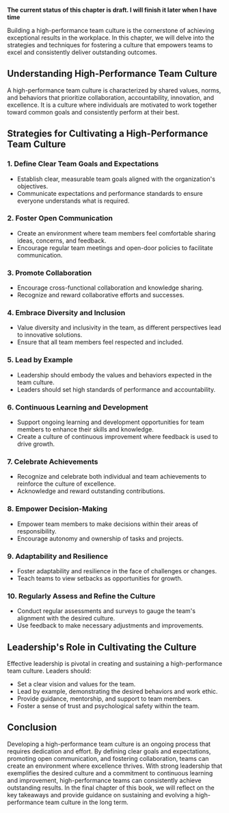 **The current status of this chapter is draft. I will finish it later when I have time**

Building a high-performance team culture is the cornerstone of achieving exceptional results in the workplace. In this chapter, we will delve into the strategies and techniques for fostering a culture that empowers teams to excel and consistently deliver outstanding outcomes.

Understanding High-Performance Team Culture
-------------------------------------------

A high-performance team culture is characterized by shared values, norms, and behaviors that prioritize collaboration, accountability, innovation, and excellence. It is a culture where individuals are motivated to work together toward common goals and consistently perform at their best.

Strategies for Cultivating a High-Performance Team Culture
----------------------------------------------------------

### **1. Define Clear Team Goals and Expectations**

* Establish clear, measurable team goals aligned with the organization's objectives.
* Communicate expectations and performance standards to ensure everyone understands what is required.

### **2. Foster Open Communication**

* Create an environment where team members feel comfortable sharing ideas, concerns, and feedback.
* Encourage regular team meetings and open-door policies to facilitate communication.

### **3. Promote Collaboration**

* Encourage cross-functional collaboration and knowledge sharing.
* Recognize and reward collaborative efforts and successes.

### **4. Embrace Diversity and Inclusion**

* Value diversity and inclusivity in the team, as different perspectives lead to innovative solutions.
* Ensure that all team members feel respected and included.

### **5. Lead by Example**

* Leadership should embody the values and behaviors expected in the team culture.
* Leaders should set high standards of performance and accountability.

### **6. Continuous Learning and Development**

* Support ongoing learning and development opportunities for team members to enhance their skills and knowledge.
* Create a culture of continuous improvement where feedback is used to drive growth.

### **7. Celebrate Achievements**

* Recognize and celebrate both individual and team achievements to reinforce the culture of excellence.
* Acknowledge and reward outstanding contributions.

### **8. Empower Decision-Making**

* Empower team members to make decisions within their areas of responsibility.
* Encourage autonomy and ownership of tasks and projects.

### **9. Adaptability and Resilience**

* Foster adaptability and resilience in the face of challenges or changes.
* Teach teams to view setbacks as opportunities for growth.

### **10. Regularly Assess and Refine the Culture**

* Conduct regular assessments and surveys to gauge the team's alignment with the desired culture.
* Use feedback to make necessary adjustments and improvements.

Leadership's Role in Cultivating the Culture
--------------------------------------------

Effective leadership is pivotal in creating and sustaining a high-performance team culture. Leaders should:

* Set a clear vision and values for the team.
* Lead by example, demonstrating the desired behaviors and work ethic.
* Provide guidance, mentorship, and support to team members.
* Foster a sense of trust and psychological safety within the team.

Conclusion
----------

Developing a high-performance team culture is an ongoing process that requires dedication and effort. By defining clear goals and expectations, promoting open communication, and fostering collaboration, teams can create an environment where excellence thrives. With strong leadership that exemplifies the desired culture and a commitment to continuous learning and improvement, high-performance teams can consistently achieve outstanding results. In the final chapter of this book, we will reflect on the key takeaways and provide guidance on sustaining and evolving a high-performance team culture in the long term.
